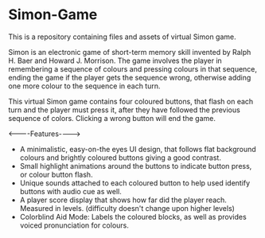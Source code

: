 # Simon-Game
This is a repository containing files and assets of virtual Simon game.

Simon is an electronic game of short-term memory skill invented by Ralph H. Baer and Howard J. Morrison. The game involves the player in remembering a sequence of colours and pressing colours in that sequence, ending the game if the player gets the sequence wrong, otherwise adding one more colour to the sequence in each turn.

This virtual Simon game contains four coloured buttons, that flash on each turn and the player must press it, after they have followed the previous sequence of colors. Clicking a wrong button will end the game.

<----Features---->
  * A minimalistic, easy-on-the eyes UI design, that follows flat background colours and brightly coloured buttons giving a good contrast.
  * Small highlight animations around the buttons to indicate button press, or colour button flash.
  * Unique sounds attached to each coloured button to help used identify buttons with audio cue as well.
  * A player score display that shows how far did the player reach. Measured in levels. (difficulty doesn't change upon higher levels)
  * Colorblind Aid Mode: Labels the coloured blocks, as well as provides voiced pronunciation for colours.
